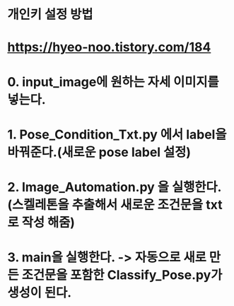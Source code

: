 # 개인키 설정 방법
# https://hyeo-noo.tistory.com/184
# 0. input_image에 원하는 자세 이미지를 넣는다.
# 1. Pose_Condition_Txt.py 에서 label을 바꿔준다.(새로운 pose label 설정)
# 2. Image_Automation.py 을 실행한다.(스켈레톤을 추출해서 새로운 조건문을 txt로 작성 해줌)
# 3. main을 실행한다. -> 자동으로 새로 만든 조건문을 포함한 Classify_Pose.py가 생성이 된다.